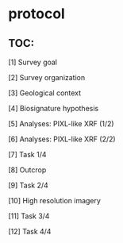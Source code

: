 # protocol

## TOC:

[1] Survey goal

[2] Survey organization

[3] Geological context

[4] Biosignature hypothesis

[5] Analyses: PIXL-like XRF (1/2)

[6] Analyses: PIXL-like XRF (2/2)

[7] Task 1/4

[8] Outcrop

[9] Task 2/4

[10] High resolution imagery

[11] Task 3/4

[12] Task 4/4
